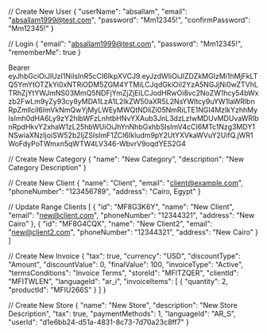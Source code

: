 // Create New User
{
  "userName": "absallam",
  "email": "absallam1999@test.com",
  "password": "Mm12345!",
  "confirmPassword": "Mm12345!"
}

// Login
{
  "email": "absallam1999@test.com",
  "password": "Mm12345!",
  "rememberMe": true
}

Bearer eyJhbGciOiJIUzI1NiIsInR5cCI6IkpXVCJ9.eyJzdWIiOiJlZDZkMGIzMi1hMjFkLTQ5YmYtOTZkYi0xNTRiODM5ZGM4YTMiLCJqdGkiOiI2YzA5NGJjNi0wZTVhLTRhZjYtYWJmNS03MmQ5NDFjYmZjZjEiLCJodHRwOi8vc2NoZW1hcy54bWxzb2FwLm9yZy93cy8yMDA1LzA1L2lkZW50aXR5L2NsYWltcy9uYW1laWRlbnRpZmllciI6ImVkNmQwYjMyLWEyMWQtNDliZi05NmRiLTE1NGI4MzlkYzhhMyIsImh0dHA6Ly9zY2hlbWFzLnhtbHNvYXAub3JnL3dzLzIwMDUvMDUvaWRlbnRpdHkvY2xhaW1zL25hbWUiOiJhYnNhbGxhbSIsImV4cCI6MTc1Nzg3MDY1NSwiaXNzIjoiSW52b2ljZSIsImF1ZCI6Ikludm9pY2UtYXVkaWVuY2UifQ.jWR1WoFdyPoTWmxn5qWTW4LV346-WbvrV9oqdYES2G4

// Create New Category
{
  "name": "New Category",
  "description": "New Category Description"
}

// Create New Client
{
  "name": "Client",
  "email": "client@example.com",
  "phoneNumber": "123456789",
  "address": "Cairo, Egypt"
}

// Update Range Clients
[
  {
      "id": "MF8G3K6Y",
      "name": "New Client",
      "email": "new@client.com",
      "phoneNumber": "12344321",
      "address": "New Cairo"
  },
 {
       "id": "MF8G4CQX",
      "name": "New Client2",
      "email": "new@client2.com",
      "phoneNumber": "12344321",
      "address": "New Cairo"
 }
]

// Create New Invoice
{
  "tax": true,
  "currency": "USD",
  "discountType": "Amount",
  "discountValue": 0,
  "finalValue": 100,
  "invoiceType": "Active",
  "termsConditions": "Invoice Terms",
  "storeId": "MFITZQER",
  "clientId": "MFITWLEN",
  "languageId": "ar_i",
  "invoiceItems": [
    {
      "quantity": 2,
      "productId": "MFIU266S"
    }
  ]
}


// Create New Store
{
  "name": "New Store",
  "description": "New Store Description",
  "tax": true,
  "paymentMethods": 1,
  "languageId": "AR_S",
  "userId": "d1e6bb24-d51a-4831-8c73-7d70a23c8ff7"
}